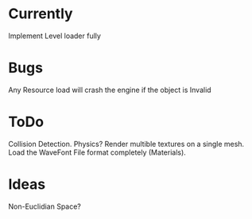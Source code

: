 # Currently
Implement Level loader fully

# Bugs
Any Resource load will crash the engine if the object is Invalid

# ToDo
Collision Detection.
Physics?
Render multible textures on a single mesh.
Load the WaveFont File format completely (Materials).
 
# Ideas
Non-Euclidian Space?
